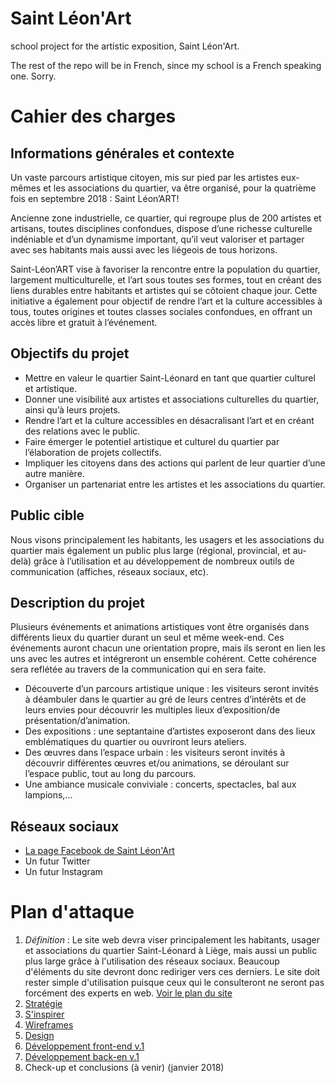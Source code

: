 # Saint Léon'Art
school project for the artistic exposition, Saint Léon'Art.

The rest of the repo will be in French, since my school is a French speaking one. Sorry.


# Cahier des charges

## Informations générales et contexte

Un vaste parcours artistique citoyen, mis sur pied par les artistes eux-mêmes et les associations du quartier, va être organisé, pour la quatrième fois en septembre 2018 : Saint Léon’ART!

Ancienne zone industrielle, ce quartier, qui regroupe plus de 200 artistes et artisans, toutes disciplines confondues, dispose d’une richesse culturelle indéniable et d’un dynamisme important, qu’il veut valoriser et partager avec ses habitants mais aussi avec les liégeois de tous horizons.

Saint-Léon’ART vise à favoriser la rencontre entre la population du quartier, largement multiculturelle, et l’art sous toutes ses formes, tout en créant des liens durables entre habitants et artistes qui se côtoient chaque jour. Cette initiative a également pour objectif de rendre l’art et la culture accessibles à tous, toutes origines et toutes classes sociales confondues, en offrant un accès libre et gratuit à l’événement.

## Objectifs du projet

- Mettre en valeur le quartier Saint-Léonard en tant que quartier culturel et artistique.
- Donner une visibilité aux artistes et associations culturelles du quartier, ainsi qu’à leurs projets.
- Rendre l’art et la culture accessibles en désacralisant l’art et en créant des relations avec le public.
- Faire émerger le potentiel artistique et culturel du quartier par l’élaboration de projets collectifs.
- Impliquer les citoyens dans des actions qui parlent de leur quartier d’une autre manière.
- Organiser un partenariat entre les artistes et les associations du quartier.

## Public cible

Nous visons principalement les habitants, les usagers et les associations du quartier mais également un public plus large (régional, provincial, et au-delà) grâce à l’utilisation et au développement de nombreux outils de communication (affiches, réseaux sociaux, etc).

## Description du projet

Plusieurs événements et animations artistiques vont être organisés dans différents lieux du quartier durant un seul et même week-end. Ces événements auront chacun une orientation propre, mais ils seront en lien les uns avec les autres et intégreront un ensemble cohérent. Cette cohérence sera reflétée au travers de la communication qui en sera faite.

- Découverte d’un parcours artistique unique : les visiteurs seront invités à déambuler dans le quartier au gré de leurs centres d’intérêts et de leurs envies pour découvrir les multiples lieux d’exposition/de présentation/d’animation.
- Des expositions : une septantaine d’artistes exposeront dans des lieux emblématiques du quartier ou ouvriront leurs ateliers.
- Des œuvres dans l’espace urbain : les visiteurs seront invités à découvrir différentes œuvres et/ou animations, se déroulant sur l’espace public, tout au long du parcours.
- Une ambiance musicale conviviale : concerts, spectacles, bal aux lampions,...

## Réseaux sociaux

- [La page Facebook de Saint Léon'Art](https://www.facebook.com/Saint.Leon.Art/)
- Un futur Twitter
- Un futur Instagram



# Plan d'attaque

1. *Définition* : Le site web devra viser principalement les habitants, usager et associations du quartier Saint-Léonard à Liège, mais aussi un public plus large grâce à l'utilisation des réseaux sociaux. Beaucoup d'éléments du site devront donc rediriger vers ces derniers. Le site doit rester simple d'utilisation puisque ceux qui le consulteront ne seront pas forcément des experts en web. [Voir le plan du site](https://github.com/stephecloutier/leonart/blob/master/plan.md)
2. [Stratégie](https://github.com/stephecloutier/leonart/blob/master/strategie.jpg)
3. [S'inspirer](https://github.com/stephecloutier/leonart/blob/master/moodboard.pdf)
4. [Wireframes](https://github.com/stephecloutier/leonart/tree/master/wireframes)
5. [Design](https://invis.io/RADRSNW8X)
6. [Développement front-end v.1](http://stephanie.cloutier.pro/leonart/)
7. [Développement back-en v.1](http://stephanie.cloutier.pro/leonart/wp-admin)
8. Check-up et conclusions (à venir) (janvier 2018)
